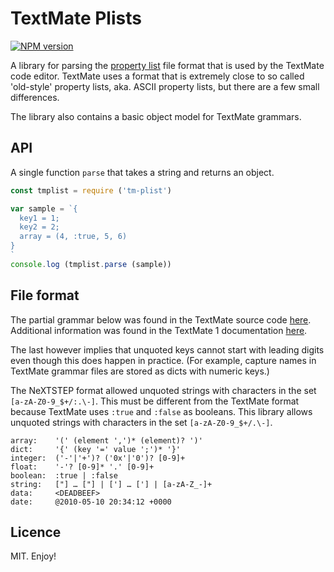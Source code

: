 # TextMate Plists

[![NPM version][npm-image]][npm-url]

A library for parsing the [property list][plist] file format that is used by the TextMate code editor. TextMate uses a format that is extremely close to so called 'old-style' property lists, aka. ASCII property lists, but there are a few small differences. 

The library also contains a basic object model for TextMate grammars. 

[plist]: https://en.wikipedia.org/wiki/Property_list
[npm-image]: https://img.shields.io/npm/v/tm-plist.svg
[npm-url]: https://npmjs.org/package/tm-plist


## API

A single function `parse` that takes a string and returns an object. 

```javascript
const tmplist = require ('tm-plist')

var sample = `{
  key1 = 1;
  key2 = 2;
  array = (4, :true, 5, 6)
}
`
console.log (tmplist.parse (sample))
```

## File format

The partial grammar below was found in the TextMate source code [here][source]. Additional information was found in the TextMate 1 documentation [here][tm1].

The last however implies that unquoted keys cannot start with leading digits even though this does happen in practice. (For example, capture names in TextMate grammar files are stored as dicts with numeric keys.) 

The NeXTSTEP format allowed unquoted strings with characters in the set `[a-zA-Z0-9_$+/:.\-]`. This must be different from the TextMate format because TextMate uses `:true` and `:false` as booleans. This library allows unquoted strings with characters in the set `[a-zA-Z0-9_$+/.\-]`. 

```
array:    '(' (element ',')* (element)? ')'
dict:     '{' (key '=' value ';')* '}'
integer:  ('-'|'+')? ('0x'|'0')? [0-9]+
float:    '-'? [0-9]* '.' [0-9]+
boolean:  :true | :false
string:   ["] … ["] | ['] … ['] | [a-zA-Z_-]+
data:     <DEADBEEF>
date:     @2010-05-10 20:34:12 +0000
```


[source]: https://github.com/textmate/textmate/blob/master/Frameworks/plist/src/ascii.rl
[tm1]: https://macromates.com/manual/en/appendix#property_list_format


## Licence

MIT. Enjoy!
